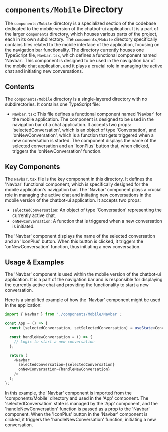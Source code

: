 
# `components/Mobile` Directory

The `components/Mobile` directory is a specialized section of the codebase dedicated to the mobile version of the chatbot-ui application. It is a part of the larger `components` directory, which houses various parts of the project, each in its own subdirectory. The `components/Mobile` directory specifically contains files related to the mobile interface of the application, focusing on the navigation bar functionality. The directory currently houses one TypeScript file, `Navbar.tsx`, which defines a functional component named 'Navbar'. This component is designed to be used in the navigation bar of the mobile chat application, and it plays a crucial role in managing the active chat and initiating new conversations.

## Contents

The `components/Mobile` directory is a single-layered directory with no subdirectories. It contains one TypeScript file:

- `Navbar.tsx`: This file defines a functional component named 'Navbar' for the mobile application. The component is designed to be used in the navigation bar of a chat application. It accepts two props: 'selectedConversation', which is an object of type 'Conversation', and 'onNewConversation', which is a function that gets triggered when a new conversation is started. The component displays the name of the selected conversation and an 'IconPlus' button that, when clicked, triggers the 'onNewConversation' function.

## Key Components

The `Navbar.tsx` file is the key component in this directory. It defines the 'Navbar' functional component, which is specifically designed for the mobile application's navigation bar. The 'Navbar' component plays a crucial role in managing the active chat and initiating new conversations in the mobile version of the chatbot-ui application. It accepts two props:

- `selectedConversation`: An object of type 'Conversation' representing the currently active chat.
- `onNewConversation`: A function that is triggered when a new conversation is initiated.

The 'Navbar' component displays the name of the selected conversation and an 'IconPlus' button. When this button is clicked, it triggers the 'onNewConversation' function, thus initiating a new conversation.

## Usage & Examples

The 'Navbar' component is used within the mobile version of the chatbot-ui application. It is a part of the navigation bar and is responsible for displaying the currently active chat and providing the functionality to start a new conversation.

Here is a simplified example of how the 'Navbar' component might be used in the application:

```typescript
import { Navbar } from './components/Mobile/Navbar';

const App = () => {
  const [selectedConversation, setSelectedConversation] = useState<Conversation>(null);

  const handleNewConversation = () => {
    // Logic to start a new conversation
  };

  return (
    <Navbar
      selectedConversation={selectedConversation}
      onNewConversation={handleNewConversation}
    />
  );
};
```

In this example, the 'Navbar' component is imported from the 'components/Mobile' directory and used in the 'App' component. The 'selectedConversation' state is managed by the 'App' component, and the 'handleNewConversation' function is passed as a prop to the 'Navbar' component. When the 'IconPlus' button in the 'Navbar' component is clicked, it triggers the 'handleNewConversation' function, initiating a new conversation.
